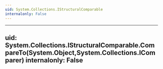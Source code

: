 ```yaml
---
uid: System.Collections.IStructuralComparable
internalonly: False
---
```


---
uid: System.Collections.IStructuralComparable.CompareTo(System.Object,System.Collections.IComparer)
internalonly: False
---
